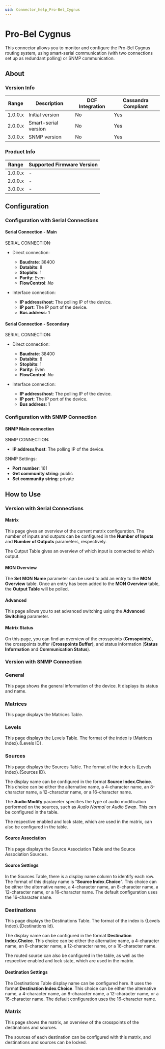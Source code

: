 ```yaml
---
uid: Connector_help_Pro-Bel_Cygnus
---
```


# Pro-Bel Cygnus

This connector allows you to monitor and configure the Pro-Bel Cygnus routing system, using smart-serial communication (with two connections set up as redundant polling) or SNMP communication.

## About

### Version Info

| Range   | Description          | DCF Integration | Cassandra Compliant |
|---------|----------------------|-----------------|---------------------|
| 1.0.0.x | Initial version      | No              | Yes                 |
| 2.0.0.x | Smart-serial version | No              | Yes                 |
| 3.0.0.x | SNMP version         | No              | Yes                 |

### Product Info

| Range   | Supported Firmware Version |
|---------|----------------------------|
| 1.0.0.x | -                          |
| 2.0.0.x | -                          |
| 3.0.0.x | -                          |

## Configuration

### Configuration with Serial Connections

#### Serial Connection - Main

SERIAL CONNECTION:

- Direct connection:

  - **Baudrate**: 38400
  - **Databits**: 8
  - **Stopbits**: 1
  - **Parity**: Even
  - **FlowControl**: *No*

- Interface connection:

  - **IP address/host**: The polling IP of the device.
  - **IP port**: The IP port of the device.
  - **Bus address**: 1

#### Serial Connection - Secondary

SERIAL CONNECTION:

- Direct connection:

  - **Baudrate**: 38400
  - **Databits**: 8
  - **Stopbits**: 1
  - **Parity**: Even
  - **FlowControl**: *No*

- Interface connection:

  - **IP address/host**: The polling IP of the device.
  - **IP port**: The IP port of the device.
  - **Bus address**: 1

### Configuration with SNMP Connection

#### SNMP Main connection

SNMP CONNECTION:

- **IP address/host**: The polling IP of the device.

SNMP Settings:

- **Port number**: 161
- **Get community string**: public
- **Set community string**: private

## How to Use

### Version with Serial Connections

#### Matrix

This page gives an overview of the current matrix configuration. The number of inputs and outputs can be configured in the **Number of Inputs** and **Number of Outputs** parameters, respectively.

The Output Table gives an overview of which input is connected to which output.

#### MON Overview

The **Set MON Name** parameter can be used to add an entry to the **MON Overview** table. Once an entry has been added to the **MON Overview** table, the **Output Table** will be polled.

#### Advanced

This page allows you to set advanced switching using the **Advanced Switching** parameter.

#### Matrix Status

On this page, you can find an overview of the crosspoints (**Crosspoints**), the crosspoints buffer (**Crosspoints Buffer**), and status information (**Status Information** and **Communication Status**).

### Version with SNMP Connection

### General

This page shows the general information of the device. It displays its status and name.

### Matrices

This page displays the Matrices Table.

### Levels

This page displays the Levels Table. The format of the index is {Matrices Index}.{Levels ID}.

### Sources

This page displays the Sources Table. The format of the index is {Levels Index}.{Sources ID}.

The display name can be configured in the format **Source Index**.**Choice**. This choice can be either the alternative name, a 4-character name, an 8-character name, a 12-character name, or a 16-character name.

The **Audio Modify** parameter specifies the type of audio modification performed on the sources, such as *Audio Normal* or *Audio Swap*. This can be configured in the table.

The respective enabled and lock state, which are used in the matrix, can also be configured in the table.

#### Source Association

This page displays the Source Association Table and the Source Association Sources.

#### Source Settings

In the Sources Table, there is a display name column to identify each row. The format of this display name is "**Source Index**.**Choice**". This choice can be either the alternative name, a 4-character name, an 8-character name, a 12-character name, or a 16-character name. The default configuration uses the 16-character name.

### Destinations

This page displays the Destinations Table. The format of the index is {Levels Index}.{Destinations Id}.

The display name can be configured in the format **Destination Index**.**Choice**. This choice can be either the alternative name, a 4-character name, an 8-character name, a 12-character name, or a 16-character name.

The routed source can also be configured in the table, as well as the respective enabled and lock state, which are used in the matrix.

#### Destination Settings

The Destinations Table display name can be configured here. It uses the format **Destination Index**.**Choice**. This choice can be either the alternative name, a 4-character name, an 8-character name, a 12-character name, or a 16-character name. The default configuration uses the 16-character name.

### Matrix

This page shows the matrix, an overview of the crosspoints of the destinations and sources.

The sources of each destination can be configured with this matrix, and destinations and sources can be locked.
